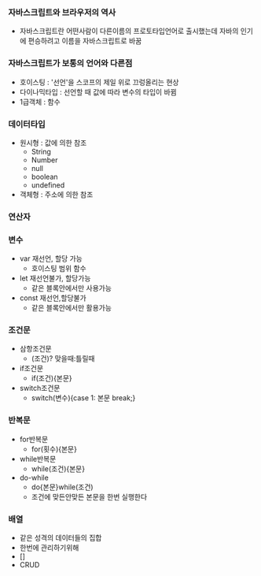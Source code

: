### 자바스크립트와 브라우저의 역사
- 자바스크립트란 어떤사람이 다른이름의 프로토타입언어로 출시했는데 자바의 인기에 편승하려고 이름을 자바스크립트로 바꿈
### 자바스크립트가 보통의 언어와 다른점
- 호이스팅 : '선언'을 스코프의 제일 위로 끄렁올리는 현상
- 다이나믹타입 : 선언할 때 값에 따라 변수의 타입이 바뀜
- 1급객체 : 함수
### 데이터타입
- 원시형 : 값에 의한 참조
  - String
  - Number
  - null
  - boolean
  - undefined
- 객체형 : 주소에 의한 참조
### 연산자
### 변수
- var 재선언, 할당 가능
  - 호이스팅 범위 함수
- let 재선언불가, 할당가능
  - 같은 블록안에서만 사용가능
- const 재선언,할당불가
  - 같은 블록안에서만 활용가능
### 조건문
- 삼항조건문
  - (조건)? 맞을때:틀릴때
- if조건문
  - if(조건){본문}
- switch조건문
  - switch(변수){case 1: 본문 break;}
### 반복문
- for반복문
  - for(횟수){본문}
- while반복문
  - while(조건){본문}
- do-while
  - do{본문}while(조건)
  - 조건에 맞든안맞든 본문을 한번 실행한다
### 배열
- 같은 성격의 데이터들의 집합
- 한번에 관리하기위해
- []
- CRUD

  